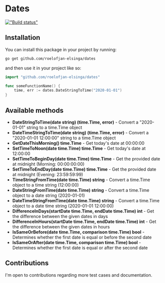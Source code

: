 # Dates

[!["Build status"](https://api.travis-ci.com/roelofjan-elsinga/dates.svg?branch=master)](https://travis-ci.com/roelofjan-elsinga/dates)

## Installation

You can install this package in your project by running:

```bash
go get github.com/roelofjan-elsinga/dates
```

and then use it in your project like so:

```go
import "github.com/roelofjan-elsinga/dates"

func someFunctionName() {
    time, err := dates.DateStringToTime("2020-01-01")
}
```

## Available methods

- **DateStringToTime(date string) (time.Time, error)** - Convert a "2020-01-01" string to a time.Time object
- **DateTimeStringToTime(date string) (time.Time, error)** - Convert a "2020-01-01 12:00:00" string to a time.Time object
- **GetDateThisMorning() time.Time** - Get today's date at 00:00:00
- **SetTimeToNoon(date time.Time) time.Time** - Get today's date at 12:00:00
- **SetTimeToBeginDay(date time.Time) time.Time** - Get the provided date at midnight (Morning: 00:00:00:00)
- **SetTimeToEndDay(date time.Time) time.Time** - Get the provided date at midnight (Evening: 23:59:59:99)
- **TimeStringFromTime(date time.Time) string** - Convert a time.Time object to a time string (12:00:00)
- **DateStringFromTime(date time.Time) string** - Convert a time.Time object to a date string (2020-01-01)
- **DateTimeStringFromTime(date time.Time) string** - Convert a time.Time object to a date time string (2020-01-01 12:00:00)
- **DifferenceInDays(startDate time.Time, endDate time.Time) int** - Get the difference between the given dates in days
- **DifferenceInHours(startDate time.Time, endDate time.Time) int** - Get the difference between the given dates in hours
- **IsSameOrBefore(date time.Time, comparison time.Time) bool** - Determines whether the first date is equal or before the second date
- **IsSameOrAfter(date time.Time, comparison time.Time) bool** - Determines whether the first date is equal or after the second date

## Contributions

I'm open to contributions regarding more test cases and documentation.
